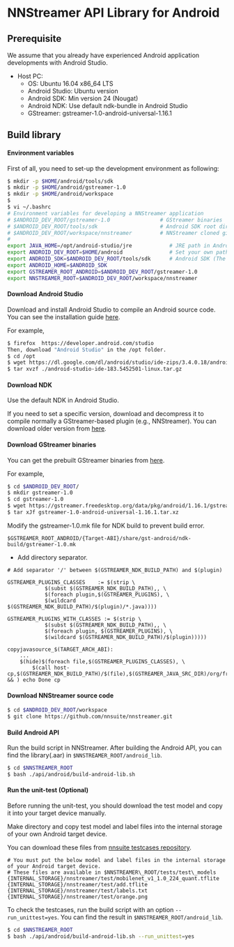 # NNStreamer API Library for Android

## Prerequisite

We assume that you already have experienced Android application developments with Android Studio.

 * Host PC:
   * OS: Ubuntu 16.04 x86_64 LTS
   * Android Studio: Ubuntu version
   * Android SDK: Min version 24 (Nougat)
   * Android NDK: Use default ndk-bundle in Android Studio
   * GStreamer: gstreamer-1.0-android-universal-1.16.1

## Build library

#### Environment variables

First of all, you need to set-up the development environment as following:

```bash
$ mkdir -p $HOME/android/tools/sdk
$ mkdir -p $HOME/android/gstreamer-1.0
$ mkdir -p $HOME/android/workspace
$
$ vi ~/.bashrc
# Environment variables for developing a NNStreamer application
# $ANDROID_DEV_ROOT/gstreamer-1.0                # GStreamer binaries
# $ANDROID_DEV_ROOT/tools/sdk                    # Android SDK root directory (default location: $HOME/Android/Sdk)
# $ANDROID_DEV_ROOT/workspace/nnstreamer         # NNStreamer cloned git repository
#
export JAVA_HOME=/opt/android-studio/jre            # JRE path in Android Studio
export ANDROID_DEV_ROOT=$HOME/android               # Set your own path (The default path will be "$HOME/Android".)
export ANDROID_SDK=$ANDROID_DEV_ROOT/tools/sdk      # Android SDK (The default path will be "$HOME/Android/Sdk".)
export ANDROID_HOME=$ANDROID_SDK
export GSTREAMER_ROOT_ANDROID=$ANDROID_DEV_ROOT/gstreamer-1.0
export NNSTREAMER_ROOT=$ANDROID_DEV_ROOT/workspace/nnstreamer
```

#### Download Android Studio

Download and install Android Studio to compile an Android source code.
You can see the installation guide [here](https://developer.android.com/studio/install).

For example,
```bash
$ firefox  https://developer.android.com/studio
Then, download "Android Studio" in the /opt folder.
$ cd /opt
$ wget https://dl.google.com/dl/android/studio/ide-zips/3.4.0.18/android-studio-ide-183.5452501-linux.tar.gz
$ tar xvzf ./android-studio-ide-183.5452501-linux.tar.gz
```

#### Download NDK

Use the default NDK in Android Studio.

If you need to set a specific version, download and decompress it to compile normally a GStreamer-based plugin (e.g., NNStreamer).
You can download older version from [here](https://developer.android.com/ndk/downloads/older_releases.html).

#### Download GStreamer binaries

You can get the prebuilt GStreamer binaries from [here](https://gstreamer.freedesktop.org/data/pkg/android/).

For example,
```bash
$ cd $ANDROID_DEV_ROOT/
$ mkdir gstreamer-1.0
$ cd gstreamer-1.0
$ wget https://gstreamer.freedesktop.org/data/pkg/android/1.16.1/gstreamer-1.0-android-universal-1.16.1.tar.xz
$ tar xJf gstreamer-1.0-android-universal-1.16.1.tar.xz
```

Modify the gstreamer-1.0.mk file for NDK build to prevent build error.

```
$GSTREAMER_ROOT_ANDROID/{Target-ABI}/share/gst-android/ndk-build/gstreamer-1.0.mk
```

- Add directory separator.

```
# Add separator '/' between $(GSTREAMER_NDK_BUILD_PATH) and $(plugin)

GSTREAMER_PLUGINS_CLASSES    := $(strip \
            $(subst $(GSTREAMER_NDK_BUILD_PATH),, \
            $(foreach plugin,$(GSTREAMER_PLUGINS), \
            $(wildcard $(GSTREAMER_NDK_BUILD_PATH)/$(plugin)/*.java))))

GSTREAMER_PLUGINS_WITH_CLASSES := $(strip \
            $(subst $(GSTREAMER_NDK_BUILD_PATH),, \
            $(foreach plugin, $(GSTREAMER_PLUGINS), \
            $(wildcard $(GSTREAMER_NDK_BUILD_PATH)/$(plugin)))))

copyjavasource_$(TARGET_ARCH_ABI):
    ...
    $(hide)$(foreach file,$(GSTREAMER_PLUGINS_CLASSES), \
        $(call host-cp,$(GSTREAMER_NDK_BUILD_PATH)/$(file),$(GSTREAMER_JAVA_SRC_DIR)/org/freedesktop/gstreamer/$(file)) && ) echo Done cp
```

#### Download NNStreamer source code

```bash
$ cd $ANDROID_DEV_ROOT/workspace
$ git clone https://github.com/nnsuite/nnstreamer.git
```

#### Build Android API

Run the build script in NNStreamer.
After building the Android API, you can find the library(.aar) in ```$NNSTREAMER_ROOT/android_lib```.

```bash
$ cd $NNSTREAMER_ROOT
$ bash ./api/android/build-android-lib.sh
```

#### Run the unit-test (Optional)

Before running the unit-test, you should download the test model and copy it into your target device manually.

Make directory and copy test model and label files into the internal storage of your own Android target device.

You can download these files from [nnsuite testcases repository](https://github.com/nnsuite/testcases/tree/master/DeepLearningModels/tensorflow-lite/Mobilenet_v1_1.0_224_quant).

```
# You must put the below model and label files in the internal storage of your Android target device.
# These files are available in $NNSTREAMER\_ROOT/tests/test\_models
{INTERNAL_STORAGE}/nnstreamer/test/mobilenet_v1_1.0_224_quant.tflite
{INTERNAL_STORAGE}/nnstreamer/test/add.tflite
{INTERNAL_STORAGE}/nnstreamer/test/labels.txt
{INTERNAL_STORAGE}/nnstreamer/test/orange.png
```

To check the testcases, run the build script with an option ```--run_unittest=yes```.
You can find the result in ```$NNSTREAMER_ROOT/android_lib```.

```bash
$ cd $NNSTREAMER_ROOT
$ bash ./api/android/build-android-lib.sh --run_unittest=yes
```
